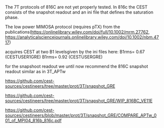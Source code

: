 The 7T protocols of 816C are not yet properly tested.
In 816c the CEST consists of the snapshot readout and an ini file that defines the saturation phase.

The low power MIMOSA protocol (requires pTX) from the publications(https://onlinelibrary.wiley.com/doi/full/10.1002/mrm.27762, https://analyticalsciencejournals.onlinelibrary.wiley.com/doi/10.1002/nbm.4717)

acquires CEST at two B1 levelsgiven by the ini files here:
B1rms= 0.67   (CESTUSER1GRE)
B1rms= 0.92   (CESTUSERGRE)


for the snapshoot readout we until now recommend the 816C snapshot readout similar as in 3T_APTw

https://github.com/cest-sources/cestineers/tree/master/prot/3T/snapshot_GRE

https://github.com/cest-sources/cestineers/tree/master/prot/3T/snapshot_GRE/WIP_816BC_VE11E

https://github.com/cest-sources/cestineers/blob/master/prot/3T/snapshot_GRE/COMPARE_APTw_001_of_MPI04_816b_816c.pdf





